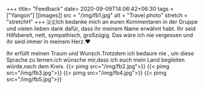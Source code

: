 +++
title= "Feedback"
date= 2020-09-09T14:06:42+06:30
tags  = ["Yangon"]
[[images]]
  src  = "/img/fb1.jpg"
  alt  = "Travel photo"
  stretch = "stretchH"
+++
🇩🇪Ich bedanke mich an euren Kommentaren in der Gruppe und vielen lieben dank dafür, dass ihr meinem Name erwähnt habt. Ihr seid Hilfsbereit, nett, sympathisch, großzügig. Das wäre ich nie vergessen und ihr seid immer in meinem Herz.❤️
<!--more-->
Ihr erfüllt meinen Traum und Wunsch.Trotzdem ich bedaure nie , um diese Sprache zu lernen.ich wünsche mir,dass ich euch mein Land begleiten würde,nach dem Kreis. 
{{< pimg src="/img/fb2.jpg">}}
{{< pimg src="/img/fb3.jpg">}}
{{< pimg src="/img/fb4.jpg">}}
{{< pimg src="/img/fb5.jpg">}}
